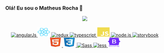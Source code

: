 ### Olá! Eu sou o Matheus Rocha 🖖

<div align="center">
  <a href="https://github.com/imRochaMatheus">
<!--   <img height="180em" src="https://github-readme-stats.vercel.app/api?username=imRochaMatheus&show_icons=true&theme=dracula&include_all_commits=true&count_private=true"/> -->
  <img height="180em" src="https://github-readme-stats.vercel.app/api/top-langs/?username=imRochaMatheus&layout=compact&langs_count=7&theme=dracula"/>
</div>

<div align="center"><br>
  <img alt="angularJs" height="30" width="40" src="https://cdn.jsdelivr.net/gh/devicons/devicon/icons/angularjs/angularjs-original.svg" />
  <img alt="react" height="30" width="40" src="https://raw.githubusercontent.com/devicons/devicon/master/icons/react/react-original.svg">
  <img alt="redux" height="30" width="40" src="https://cdn.jsdelivr.net/gh/devicons/devicon/icons/redux/redux-original.svg" />
  <img alt="typescript" height="30" width="40" src="https://cdn.jsdelivr.net/gh/devicons/devicon/icons/typescript/typescript-original.svg" />
  <img alt="javascript" height="30" width="40" src="https://raw.githubusercontent.com/devicons/devicon/master/icons/javascript/javascript-plain.svg">
  <img alt="node.js" height="30" width="40" src="https://cdn.jsdelivr.net/gh/devicons/devicon/icons/nodejs/nodejs-original.svg" />
  <img alt="storybook" height="30" width="40" src="https://cdn.jsdelivr.net/gh/devicons/devicon/icons/storybook/storybook-original.svg" />
  <img alt="HTML" height="30" width="40" src="https://raw.githubusercontent.com/devicons/devicon/master/icons/html5/html5-original.svg">
  <img alt="CSS" height="30" width="40" src="https://raw.githubusercontent.com/devicons/devicon/master/icons/css3/css3-original.svg">
  <img alt="Sass" height="30" width="40" src="https://cdn.jsdelivr.net/gh/devicons/devicon/icons/sass/sass-original.svg" />
  <img alt="less" height="30" width="40" src="https://cdn.jsdelivr.net/gh/devicons/devicon/icons/less/less-plain-wordmark.svg" />
  <img alt="bootstrap" height="30" width="40" src="https://github.com/devicons/devicon/blob/master/icons/bootstrap/bootstrap-plain-wordmark.svg">
</div>
  
  ##
